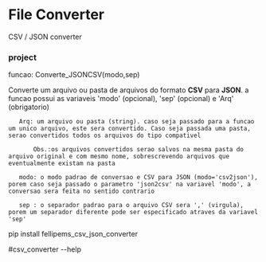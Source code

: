 # File Converter

CSV / JSON converter

### project

funcao: Converte_JSONCSV(modo,sep)

Converte um arquivo ou pasta de arquivos do formato **CSV** para **JSON**. a funcao possui as variaveis 'modo' (opcional), 'sep' (opcional) e 'Arq' (obrigatorio)
        
       Arq: um arquivo ou pasta (string). caso seja passado para a funcao um unico arquivo, este sera convertido. Caso seja passada uma pasta, serao convertidos todos os arquivos do tipo compativel
       
           Obs.:os arquivos convertidos serao salvos na mesma pasta do arquivo original e com mesmo nome, sobrescrevendo arquivos que eventualmente existam na pasta
       
       modo: o modo padrao de conversao e CSV para JSON (modo='csv2json'), porem caso seja passado o parametro 'json2csv' na variavel 'modo', a conversao sera feita no sentido contrario
       
       sep : o separador padrao para o arquivo CSV sera ',' (virgula), porem um separador diferente pode ser especificado atraves da variavel 'sep'

pip install fellipems_csv_json_converter

#csv_converter --help
